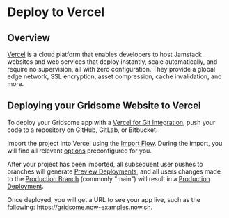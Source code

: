 # Deploy to Vercel

## Overview

[Vercel](https://vercel.com) is a cloud platform that enables developers to host Jamstack websites and web services that deploy instantly, scale automatically, and require no supervision, all with zero configuration. They provide a global edge network, SSL encryption, asset compression, cache invalidation, and more.

## Deploying your Gridsome Website to Vercel

To deploy your Gridsome app with a [Vercel for Git Integration](https://vercel.com/docs/git-integrations), push your code to a repository on GitHub, GitLab, or Bitbucket.

Import the project into Vercel using the [Import Flow](https://vercel.com/import/git). During the import, you will find all relevant [options](https://vercel.com/docs/build-step#build-&-development-settings) preconfigured for you.

After your project has been imported, all subsequent user pushes to branches will generate [Preview Deployments](https://vercel.com/docs/platform/deployments#preview), and all users changes made to the [Production Branch](https://vercel.com/docs/git-integrations#production-branch) (commonly "main") will result in a [Production Deployment](https://vercel.com/docs/platform/deployments#production).

Once deployed, you will get a URL to see your app live, such as the following: <https://gridsome.now-examples.now.sh>.
